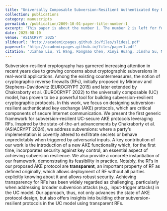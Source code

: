 ```yaml
---
title: "Universally Composable Subversion-Resilient Authenticated Key Exchange"
collection: publications
category: manuscripts
permalink: /publication/2009-10-01-paper-title-number-1
excerpt: 'This paper is about the number 1. The number 2 is left for future work.'
date: 2025-08-10
venue: 'ASIACRYPT 2025'
slidesurl: 'http://academicpages.github.io/files/slides1.pdf'
paperurl: 'http://academicpages.github.io/files/paper1.pdf'
citation: 'Jiahao Liu, Yi Wang, Rongmao Chen, Xinyi Huang, Jinshu Su, Moti Yung. (2025). &quot;Universally Composable Subversion-Resilient Authenticated Key Exchange.&quot; <i>ASIACRYPT 2025</i>.'
---
```


Subversion-resilient cryptography has garnered increasing attention in recent years due to growing concerns about cryptographic subversions in real-world applications. Among the existing countermeasures, the notion of cryptographic reverse firewalls (RFs), initially proposed by Mironov and Stephens-Davidowitz (EUROCRYPT 2015) and later extended by Chakraborty et al. (EUROCRYPT 2022) to the universally composable (UC) model, has proven to be a powerful tool for building subversion-resilient cryptographic protocols.
In this work, we focus on designing subversion-resilient authenticated key exchange (AKE) protocols, which are critical components of secure Internet communication. We present the first generic framework for subversion-resilient UC-secure AKE protocols leveraging RFs. Inspired by the state-of-the-art advancements by Chakraborty et al. (ASIACRYPT 2024), we address subversions: where a party’s implementation is covertly altered to exfiltrate secrets or behave unpredictably when triggered by adversarial inputs.
A key contribution of our work is the introduction of a new AKE functionality which, for the first time, incorporates security against key control, an essential aspect of achieving subversion resilience. We also provide a concrete instantiation of our framework, demonstrating its feasibility in practice. Notably, the RFs in our proposed AKE protocol are **transparent**, an important property of RF as defined originally, which allows
deployment of RF without all parties explicitly knowing about it and allows robust security. Achieving transparency for RFs has been widely regarded as challenging, particularly when addressing broader subversion attacks (e.g., input-trigger attacks) in the UC model. Our approach, thus, not only advances the state of AKE protocol design, but also offers insights into building other subversion-resilient protocols in the UC model using transparent RFs.
